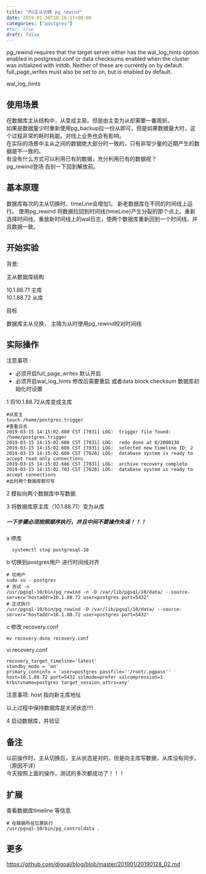 ```yaml
---
title: "PG主从切换 pg_rewind"
date: 2019-01-30T10:16:17+08:00
categories: ["postgres"]
#toc: true
draft: false
---
```

pg_rewind requires that the target server either has the wal_log_hints option enabled in postgresql.conf or data checksums enabled when the cluster was initialized with initdb. Neither of these are currently on by default. full_page_writes must also be set to on, but is enabled by default.

wal_log_hints

## 使用场景 

在数据库主从结构中，从变成主易。但是由主变为从却需要一番周折。  
如果是数据量少时重新使用pg_backup拉一份从即可，但是如果数据量大时，这个过程非常的耗时耗能。对线上业务也会有影响。      
在实际的场景中主从之间的数据绝大部分时一致的，只有非常少量的近期产生的数据是不一致的。  
有没有什么方式可以利用已有的数据，充分利用已有的数据呢？  
pg_rewind登场 告别一下回到解放前。

## 基本原理

数据库每次的主从切换时，timeLine会增加1。 新老数据库在不同的时间线上运行。
使用pg_rewind 将数据拉回到时间线(timeLine)产生分裂的那个点上。重新选择时间线，重放新时间线上的wal日志，使两个数据库重新回到一个时间线，并且数据一致。  


## 开始实验

背景: 

主从数据库结构

10.1.88.71 主库  
10.1.88.72 从库

目标

数据库主从兑换， 主降为从时使用pg_rewind校对时间线


## 实际操作

注意事项 : 

- 必须开启full_page_writes 默认开启
- 必须开启wal_log_hints 修改后需要重启 或者data block checksum 数据库初始化时设置

1 将10.1.88.72从库变成主库

```
#从变主
touch /home/postgres.trigger
#查看日志
2019-03-15 14:15:02.608 CST [7831] LOG:  trigger file found: /home/postgres.trigger
2019-03-15 14:15:02.608 CST [7831] LOG:  redo done at 0/2000130
2019-03-15 14:15:02.608 CST [7831] LOG:  selected new timeline ID: 2
2019-03-15 14:15:02.608 CST [7828] LOG:  database system is ready to accept read only connections
2019-03-15 14:15:02.686 CST [7831] LOG:  archive recovery complete
2019-03-15 14:15:02.703 CST [7828] LOG:  database system is ready to accept connections
#此时两个数据库都可写
```

2 模拟向两个数据库中写数据

3 将数据库原主库（10.1.88.71）变为从库

##### 一下步骤必须按照顺序执行，并且中间不要操作失误！！！

a 停库

```
  systemctl stop postgresql-10
```

b 切换到postgres用户 进行时间线对齐

```
# 切用户
sudo su - postgres 
# 测试 -n
/usr/pgsql-10/bin/pg_rewind -n -D /var/lib/pgsql/10/data/ --source-server="hostaddr=10.1.88.72 user=postgres port=5432"
# 正式执行
/usr/pgsql-10/bin/pg_rewind -D /var/lib/pgsql/10/data/ --source-server="hostaddr=10.1.88.72 user=postgres port=5432"
```

c 修改 recovery.conf

```
mv recovery.done recovery.conf
```

vi recovery.conf
```
recovery_target_timeline='latest'
standby_mode = 'on'
primary_conninfo = 'user=postgres passfile=''/root/.pgpass'' host=10.1.88.72 port=5432 sslmode=prefer sslcompression=1 krbsrvname=postgres target_session_attrs=any'
```

注意事项: host 指向新主库地址

以上过程中保持数据库是关闭状态!!!!

4 启动数据库，并验证


## 备注

以前操作时，主从切换后，主从状态是对的，但是向主库写数据，从库没有同步。（原因不详）    
今天按照上面的操作，测试的多次都成功了！！！

## 扩展

查看数据库timeline 等信息

```
# 在数据所在位置执行
/usr/pgsql-10/bin/pg_controldata .
```

## 更多

https://github.com/digoal/blog/blob/master/201901/20190128_02.md
